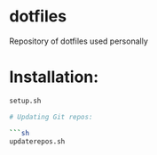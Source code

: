 dotfiles
========

Repository of dotfiles used personally

# Installation:

```sh
setup.sh

# Updating Git repos:

```sh
updaterepos.sh
